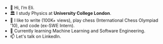 - 👋 Hi, I’m Eli.
- 🏛 I study Physics at **University College London**. 
- 👾 I like to write (100K+ views), play chess (International Chess Olympiad '10), and code (ex-SWE Intern).
- 🌱 Currently learning Machine Learning and Software Engineering.
- 📫 Let's talk on LinkedIn.

<!---
elilouise/elilouise is a ✨ special ✨ repository because its `README.md` (this file) appears on your GitHub profile.
You can click the Preview link to take a look at your changes.
--->
